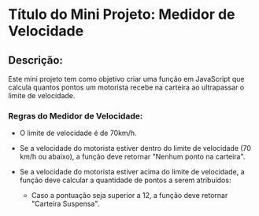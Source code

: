# Título do Mini Projeto: Medidor de Velocidade

## Descrição:

Este mini projeto tem como objetivo criar uma função em JavaScript que calcula quantos pontos um motorista recebe na carteira ao ultrapassar o limite de velocidade.

### Regras do Medidor de Velocidade:

- O limite de velocidade é de 70km/h.

- Se a velocidade do motorista estiver dentro do limite de velocidade (70 km/h ou abaixo), a função deve retornar "Nenhum ponto na carteira".

- Se a velocidade do motorista estiver acima do limite de velocidade, a função deve calcular a quantidade de pontos a serem atribuídos:
  - Caso a pontuação seja superior a 12, a função deve retornar "Carteira Suspensa".

